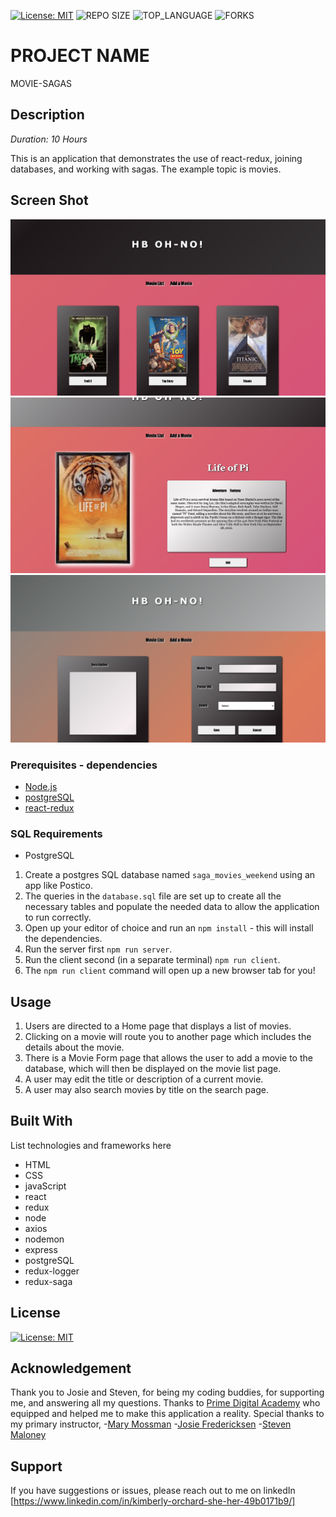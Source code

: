 
[![License: MIT](https://img.shields.io/badge/License-MIT-yellow.svg)](https://opensource.org/licenses/MIT)
![REPO SIZE](https://img.shields.io/github/repo-size/korchard/movie-sagas?style=flat-square)
![TOP_LANGUAGE](https://img.shields.io/github/languages/top/korchard/movie-sagas?style=flat-square)
![FORKS](https://img.shields.io/github/forks/korchard/movie-sagas.svg?style=social)

# PROJECT NAME

MOVIE-SAGAS

## Description

_Duration: 10 Hours_

This is an application that demonstrates the use of react-redux, joining databases, and working with sagas. The example topic is movies.

## Screen Shot

![MOVIE_LIST](./public/images/ss1.png)
![MOVIE_DETAILS](./public/images/ss2.png)
![MOVIE_FORM](./public/images/ss3.png)

### Prerequisites - dependencies

- [Node.js](https://nodejs.org/en/)
- [postgreSQL](https://www.postgresql.org/download/)
- [react-redux](https://redux.js.org/introduction/installation)

### SQL Requirements
- PostgreSQL

1. Create a postgres SQL database named `saga_movies_weekend` using an app like Postico.
2. The queries in the `database.sql` file are set up to create all the necessary tables and populate the needed data to allow the application to run correctly. 
3. Open up your editor of choice and run an `npm install` - this will install the dependencies.
4. Run the server first `npm run server`.
5. Run the client second (in a separate terminal) `npm run client`.
6. The `npm run client` command will open up a new browser tab for you!

## Usage

1. Users are directed to a Home page that displays a list of movies.
2. Clicking on a movie will route you to another page which includes the details about the movie.
3. There is a Movie Form page that allows the user to add a movie to the database, which will then be displayed on the movie list page. 
4. A user may edit the title or description of a current movie.
5. A user may also search movies by title on the search page. 

## Built With

List technologies and frameworks here
- HTML
- CSS
- javaScript
- react
- redux
- node
- axios
- nodemon
- express
- postgreSQL
- redux-logger
- redux-saga

## License

[![License: MIT](https://img.shields.io/badge/License-MIT-yellow.svg)](https://opensource.org/licenses/MIT)

## Acknowledgement

Thank you to Josie and Steven, for being my coding buddies, for supporting me, and answering all my questions. Thanks to [Prime Digital Academy](www.primeacademy.io) who equipped and helped me to make this application a reality. Special thanks to my primary instructor, 
-[Mary Mossman](https://github.com/mbMosman)
-[Josie Fredericksen](https://github.com/freder48)
-[Steven Maloney](https://github.com/sdeda1us)

## Support

If you have suggestions or issues, please reach out to me on linkedIn [https://www.linkedin.com/in/kimberly-orchard-she-her-49b0171b9/]
